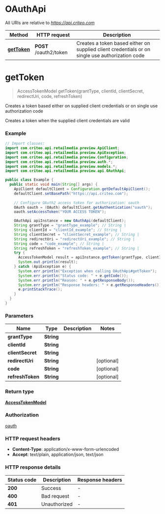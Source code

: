 # OAuthApi

All URIs are relative to *https://api.criteo.com*

Method | HTTP request | Description
------------- | ------------- | -------------
[**getToken**](OAuthApi.md#getToken) | **POST** /oauth2/token | Creates a token based either on supplied client credentials or on single use authorization code


<a name="getToken"></a>
# **getToken**
> AccessTokenModel getToken(grantType, clientId, clientSecret, redirectUri, code, refreshToken)

Creates a token based either on supplied client credentials or on single use authorization code

Creates a token when the supplied client credentials are valid

### Example
```java
// Import classes:
import com.criteo.api.retailmedia.preview.ApiClient;
import com.criteo.api.retailmedia.preview.ApiException;
import com.criteo.api.retailmedia.preview.Configuration;
import com.criteo.api.retailmedia.preview.auth.*;
import com.criteo.api.retailmedia.preview.models.*;
import com.criteo.api.retailmedia.preview.api.OAuthApi;

public class Example {
  public static void main(String[] args) {
    ApiClient defaultClient = Configuration.getDefaultApiClient();
    defaultClient.setBasePath("https://api.criteo.com");
    
    // Configure OAuth2 access token for authorization: oauth
    OAuth oauth = (OAuth) defaultClient.getAuthentication("oauth");
    oauth.setAccessToken("YOUR ACCESS TOKEN");

    OAuthApi apiInstance = new OAuthApi(defaultClient);
    String grantType = "grantType_example"; // String | 
    String clientId = "clientId_example"; // String | 
    String clientSecret = "clientSecret_example"; // String | 
    String redirectUri = "redirectUri_example"; // String | 
    String code = "code_example"; // String | 
    String refreshToken = "refreshToken_example"; // String | 
    try {
      AccessTokenModel result = apiInstance.getToken(grantType, clientId, clientSecret, redirectUri, code, refreshToken);
      System.out.println(result);
    } catch (ApiException e) {
      System.err.println("Exception when calling OAuthApi#getToken");
      System.err.println("Status code: " + e.getCode());
      System.err.println("Reason: " + e.getResponseBody());
      System.err.println("Response headers: " + e.getResponseHeaders());
      e.printStackTrace();
    }
  }
}
```

### Parameters

Name | Type | Description  | Notes
------------- | ------------- | ------------- | -------------
 **grantType** | **String**|  |
 **clientId** | **String**|  |
 **clientSecret** | **String**|  |
 **redirectUri** | **String**|  | [optional]
 **code** | **String**|  | [optional]
 **refreshToken** | **String**|  | [optional]

### Return type

[**AccessTokenModel**](AccessTokenModel.md)

### Authorization

[oauth](../README.md#oauth)

### HTTP request headers

 - **Content-Type**: application/x-www-form-urlencoded
 - **Accept**: text/plain, application/json, text/json

### HTTP response details
| Status code | Description | Response headers |
|-------------|-------------|------------------|
**200** | Success |  -  |
**400** | Bad request |  -  |
**401** | Unauthorized |  -  |


